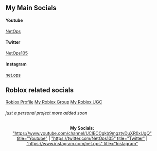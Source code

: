 ## My Main Socials
#### Youtube
[NetOps](https://www.youtube.com/channel/UClECCgkb9mgztvDuXR0xUgQ)
#### Twitter
[NetOps105](https://twitter.com/NetOps105)
#### Instagram
[net.ops](https://www.instagram.com/net.ops/)
## Roblox related socials
[Roblox Profile](https://www.roblox.com/users/82582323/profile)
[My Roblox Group](https://www.roblox.com/groups/32623439/createdby#!/about)
[My Roblox UGC](https://www.roblox.com/catalog?Category=1&CreatorName=createdby&CreatorType=Group&salesTypeFilter=1)
###### just a personal project more added soon
<p align="center">
  <b>My Socials:</b><br>
  <a href="#">"https://www.youtube.com/channel/UClECCgkb9mgztvDuXR0xUgQ" title="Youtube"</a> |
  <a href="#">"https://twitter.com/NetOps105" title="Twitter"</a> |
  <a href="#">"https://www.instagram.com/net.ops" title="Instagram"</a>
  <br><br>
</p>
